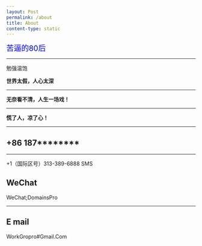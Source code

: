 ```yaml
---
layout: Post
permalink: /about
title: About
content-type: static
---
```


<span style="color: #0000ff; font-size: 20px">苦逼的80后</span>

<hr width="100%" color="#a9a9a9" /> 

<p class="blue-gradient-text">勉强温饱</p>


**世界太假，人心太深**

***

**无奈看不清，人生一场戏！**

***

**慌了人，凉了心！**

<hr class="rainbow-hr">   

## +86 187********

<hr width="100%" color="#a9a9a9" /> 

<p class="rainbow-text-animated">+1（国际区号）313-389-6888 SMS</p>

## WeChat 
WeChat;DomainsPro

 <hr class="animated-rainbow-hr">
 
## E mail
WorkGropro#Gmail.Com
